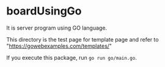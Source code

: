 # boardUsingGo
It is server program using GO language.

This directory is the test page for template page and refer to "https://gowebexamples.com/templates/"

If you execute this package, run `go run go/main.go`.
